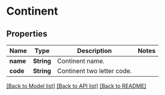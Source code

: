 # Continent

## Properties

Name | Type | Description | Notes
------------ | ------------- | ------------- | -------------
**name** | **String** | Continent name. | 
**code** | **String** | Continent two letter code. | 

[[Back to Model list]](../README.md#documentation-for-models) [[Back to API list]](../README.md#documentation-for-api-endpoints) [[Back to README]](../README.md)


